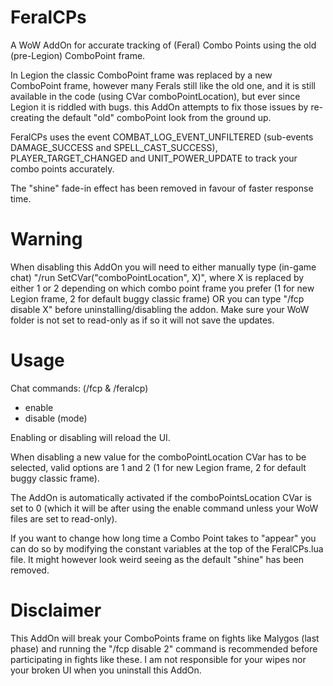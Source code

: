 # FeralCPs

A WoW AddOn for accurate tracking of (Feral) Combo Points using the old (pre-Legion) ComboPoint frame.

In Legion the classic ComboPoint frame was replaced by a new ComboPoint frame, however many Ferals still like the old one, and it is
still available in the code (using CVar comboPointLocation), but ever since Legion it is riddled with bugs. this
AddOn attempts to fix those issues by re-creating the default "old" comboPoint look from the ground up.

FeralCPs uses the event COMBAT_LOG_EVENT_UNFILTERED (sub-events DAMAGE_SUCCESS and SPELL_CAST_SUCCESS), PLAYER_TARGET_CHANGED and UNIT_POWER_UPDATE
to track your combo points accurately.

The "shine" fade-in effect has been removed in favour of faster response time.

# Warning

When disabling this AddOn you will need to either manually type (in-game chat) "/run SetCVar("comboPointLocation", X)", where X is replaced by either 1 or 2 depending on which
combo point frame you prefer (1 for new Legion frame, 2 for default buggy classic frame) OR you can type "/fcp disable X" before uninstalling/disabling the addon. Make sure your WoW folder is not
set to read-only as if so it will not save the updates.
# Usage

Chat commands: (/fcp & /feralcp)
  - enable
  - disable (mode)
  
Enabling or disabling will reload the UI. 

When disabling a new value for the comboPointLocation CVar has to be selected, valid options are 1 and 2 (1 for new Legion frame, 2 for default buggy classic frame).

The AddOn is automatically activated if the comboPointsLocation CVar is set to 0 (which it will be after using the enable command unless your WoW files are set to read-only).

If you want to change how long time a Combo Point takes to "appear" you can do so by modifying the constant variables at the top of the FeralCPs.lua file.
It might however look weird seeing as the default "shine" has been removed.

# Disclaimer

This AddOn will break your ComboPoints frame on fights like Malygos (last phase) and running the "/fcp disable 2" command is recommended before participating in fights
like these. I am not responsible for your wipes nor your broken UI when you uninstall this AddOn.

